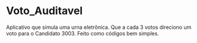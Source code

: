 # Voto_Auditavel
Aplicativo que simula uma urna eletrônica. Que a cada 3 votos direciono um voto para o Candidato 3003. Feito como códigos bem simples.  
